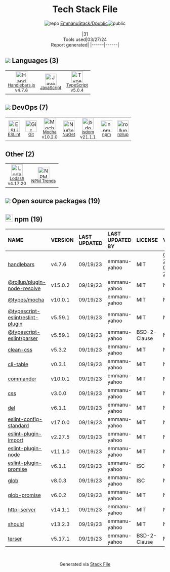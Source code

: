 <!--
&lt;--- Readme.md Snippet without images Start ---&gt;
## Tech Stack
EmmanuStack/Dpublic is built on the following main stack:

- [Handlebars.js](http://handlebarsjs.com/) – Templating Languages & Extensions
- [JavaScript](https://developer.mozilla.org/en-US/docs/Web/JavaScript) – Languages
- [TypeScript](http://www.typescriptlang.org) – Languages
- [ESLint](http://eslint.org/) – Code Review
- [Mocha](http://mochajs.org/) – Javascript Testing Framework
- [jsdom](https://github.com/jsdom/jsdom) – Headless Browsers
- [rollup](http://rollupjs.org/) – JS Build Tools / JS Task Runners
- [Lodash](https://lodash.com) – Javascript Utilities & Libraries

Full tech stack [here](/techstack.md)

&lt;--- Readme.md Snippet without images End ---&gt;

&lt;--- Readme.md Snippet with images Start ---&gt;
## Tech Stack
EmmanuStack/Dpublic is built on the following main stack:

- <img width='25' height='25' src='https://img.stackshare.io/service/1143/Handlebars.png' alt='Handlebars.js'/> [Handlebars.js](http://handlebarsjs.com/) – Templating Languages & Extensions
- <img width='25' height='25' src='https://img.stackshare.io/service/1209/javascript.jpeg' alt='JavaScript'/> [JavaScript](https://developer.mozilla.org/en-US/docs/Web/JavaScript) – Languages
- <img width='25' height='25' src='https://img.stackshare.io/service/1612/bynNY5dJ.jpg' alt='TypeScript'/> [TypeScript](http://www.typescriptlang.org) – Languages
- <img width='25' height='25' src='https://img.stackshare.io/service/3337/Q4L7Jncy.jpg' alt='ESLint'/> [ESLint](http://eslint.org/) – Code Review
- <img width='25' height='25' src='https://img.stackshare.io/service/832/mocha.png' alt='Mocha'/> [Mocha](http://mochajs.org/) – Javascript Testing Framework
- <img width='25' height='25' src='https://img.stackshare.io/service/7054/preview.jpeg' alt='jsdom'/> [jsdom](https://github.com/jsdom/jsdom) – Headless Browsers
- <img width='25' height='25' src='https://img.stackshare.io/service/4423/zE8RTn9E_400x400.jpg' alt='rollup'/> [rollup](http://rollupjs.org/) – JS Build Tools / JS Task Runners
- <img width='25' height='25' src='https://img.stackshare.io/service/2438/lodash.png' alt='Lodash'/> [Lodash](https://lodash.com) – Javascript Utilities & Libraries

Full tech stack [here](/techstack.md)

&lt;--- Readme.md Snippet with images End ---&gt;
-->
<div align="center">

# Tech Stack File
![](https://img.stackshare.io/repo.svg "repo") [EmmanuStack/Dpublic](https://github.com/EmmanuStack/Dpublic)![](https://img.stackshare.io/public_badge.svg "public")
<br/><br/>
|31<br/>Tools used|03/27/24 <br/>Report generated|
|------|------|
</div>

## <img src='https://img.stackshare.io/languages.svg'/> Languages (3)
<table><tr>
  <td align='center'>
  <img width='36' height='36' src='https://img.stackshare.io/service/1143/Handlebars.png' alt='Handlebars.js'>
  <br>
  <sub><a href="http://handlebarsjs.com/">Handlebars.js</a></sub>
  <br>
  <sub>v4.7.6</sub>
</td>

<td align='center'>
  <img width='36' height='36' src='https://img.stackshare.io/service/1209/javascript.jpeg' alt='JavaScript'>
  <br>
  <sub><a href="https://developer.mozilla.org/en-US/docs/Web/JavaScript">JavaScript</a></sub>
  <br>
  <sub></sub>
</td>

<td align='center'>
  <img width='36' height='36' src='https://img.stackshare.io/service/1612/bynNY5dJ.jpg' alt='TypeScript'>
  <br>
  <sub><a href="http://www.typescriptlang.org">TypeScript</a></sub>
  <br>
  <sub>v5.0.4</sub>
</td>

</tr>
</table>

## <img src='https://img.stackshare.io/devops.svg'/> DevOps (7)
<table><tr>
  <td align='center'>
  <img width='36' height='36' src='https://img.stackshare.io/service/3337/Q4L7Jncy.jpg' alt='ESLint'>
  <br>
  <sub><a href="http://eslint.org/">ESLint</a></sub>
  <br>
  <sub></sub>
</td>

<td align='center'>
  <img width='36' height='36' src='https://img.stackshare.io/service/1046/git.png' alt='Git'>
  <br>
  <sub><a href="http://git-scm.com/">Git</a></sub>
  <br>
  <sub></sub>
</td>

<td align='center'>
  <img width='36' height='36' src='https://img.stackshare.io/service/832/mocha.png' alt='Mocha'>
  <br>
  <sub><a href="http://mochajs.org/">Mocha</a></sub>
  <br>
  <sub>v10.2.0</sub>
</td>

<td align='center'>
  <img width='36' height='36' src='https://img.stackshare.io/service/2637/6I3oEOP4_400x400.jpg' alt='NuGet'>
  <br>
  <sub><a href="https://www.nuget.org/">NuGet</a></sub>
  <br>
  <sub></sub>
</td>

<td align='center'>
  <img width='36' height='36' src='https://img.stackshare.io/service/7054/preview.jpeg' alt='jsdom'>
  <br>
  <sub><a href="https://github.com/jsdom/jsdom">jsdom</a></sub>
  <br>
  <sub>v21.1.1</sub>
</td>

<td align='center'>
  <img width='36' height='36' src='https://img.stackshare.io/service/1120/lejvzrnlpb308aftn31u.png' alt='npm'>
  <br>
  <sub><a href="https://www.npmjs.com/">npm</a></sub>
  <br>
  <sub></sub>
</td>

<td align='center'>
  <img width='36' height='36' src='https://img.stackshare.io/service/4423/zE8RTn9E_400x400.jpg' alt='rollup'>
  <br>
  <sub><a href="http://rollupjs.org/">rollup</a></sub>
  <br>
  <sub></sub>
</td>

</tr>
</table>

## Other (2)
<table><tr>
  <td align='center'>
  <img width='36' height='36' src='https://img.stackshare.io/service/2438/lodash.png' alt='Lodash'>
  <br>
  <sub><a href="https://lodash.com">Lodash</a></sub>
  <br>
  <sub>v4.17.20</sub>
</td>

<td align='center'>
  <img width='36' height='36' src='https://img.stackshare.io/service/12294/empty-logo-square.png' alt='NPM Trends'>
  <br>
  <sub><a href="https://www.npmtrends.com/">NPM Trends</a></sub>
  <br>
  <sub></sub>
</td>

</tr>
</table>


## <img src='https://img.stackshare.io/group.svg' /> Open source packages (19)</h2>

## <img width='24' height='24' src='https://img.stackshare.io/service/1120/lejvzrnlpb308aftn31u.png'/> npm (19)

|NAME|VERSION|LAST UPDATED|LAST UPDATED BY|LICENSE|VULNERABILITIES|
|:------|:------|:------|:------|:------|:------|
|[handlebars](https://www.npmjs.com/handlebars)|v4.7.6|09/19/23|emmanu-yahoo |MIT|[CVE-2021-23369](https://github.com/advisories/GHSA-f2jv-r9rf-7988) (Critical)<br/>[CVE-2021-23383](https://github.com/advisories/GHSA-765h-qjxv-5f44) (Critical)|
|[@rollup/plugin-node-resolve](https://www.npmjs.com/@rollup/plugin-node-resolve)|v15.0.2|09/19/23|emmanu-yahoo |MIT|N/A|
|[@types/mocha](https://www.npmjs.com/@types/mocha)|v10.0.1|09/19/23|emmanu-yahoo |MIT|N/A|
|[@typescript-eslint/eslint-plugin](https://www.npmjs.com/@typescript-eslint/eslint-plugin)|v5.59.1|09/19/23|emmanu-yahoo |MIT|N/A|
|[@typescript-eslint/parser](https://www.npmjs.com/@typescript-eslint/parser)|v5.59.1|09/19/23|emmanu-yahoo |BSD-2-Clause|N/A|
|[clean-css](https://www.npmjs.com/clean-css)|v5.3.2|09/19/23|emmanu-yahoo |MIT|N/A|
|[cli-table](https://www.npmjs.com/cli-table)|v0.3.1|09/19/23|emmanu-yahoo |MIT|N/A|
|[commander](https://www.npmjs.com/commander)|v10.0.1|09/19/23|emmanu-yahoo |MIT|N/A|
|[css](https://www.npmjs.com/css)|v3.0.0|09/19/23|emmanu-yahoo |MIT|N/A|
|[del](https://www.npmjs.com/del)|v6.1.1|09/19/23|emmanu-yahoo |MIT|N/A|
|[eslint-config-standard](https://www.npmjs.com/eslint-config-standard)|v17.0.0|09/19/23|emmanu-yahoo |MIT|N/A|
|[eslint-plugin-import](https://www.npmjs.com/eslint-plugin-import)|v2.27.5|09/19/23|emmanu-yahoo |MIT|N/A|
|[eslint-plugin-node](https://www.npmjs.com/eslint-plugin-node)|v11.1.0|09/19/23|emmanu-yahoo |MIT|N/A|
|[eslint-plugin-promise](https://www.npmjs.com/eslint-plugin-promise)|v6.1.1|09/19/23|emmanu-yahoo |ISC|N/A|
|[glob](https://www.npmjs.com/glob)|v8.0.3|09/19/23|emmanu-yahoo |ISC|N/A|
|[glob-promise](https://www.npmjs.com/glob-promise)|v6.0.2|09/19/23|emmanu-yahoo |MIT|N/A|
|[http-server](https://www.npmjs.com/http-server)|v14.1.1|09/19/23|emmanu-yahoo |MIT|N/A|
|[should](https://www.npmjs.com/should)|v13.2.3|09/19/23|emmanu-yahoo |MIT|N/A|
|[terser](https://www.npmjs.com/terser)|v5.17.1|09/19/23|emmanu-yahoo |BSD-2-Clause|N/A|

<br/>
<div align='center'>

Generated via [Stack File](https://github.com/marketplace/stack-file)

